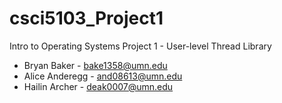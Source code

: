 
# csci5103_Project1

Intro to Operating Systems Project 1 - User-level Thread Library

- Bryan Baker - bake1358@umn.edu
- Alice Anderegg - and08613@umn.edu
- Hailin Archer - deak0007@umn.edu
